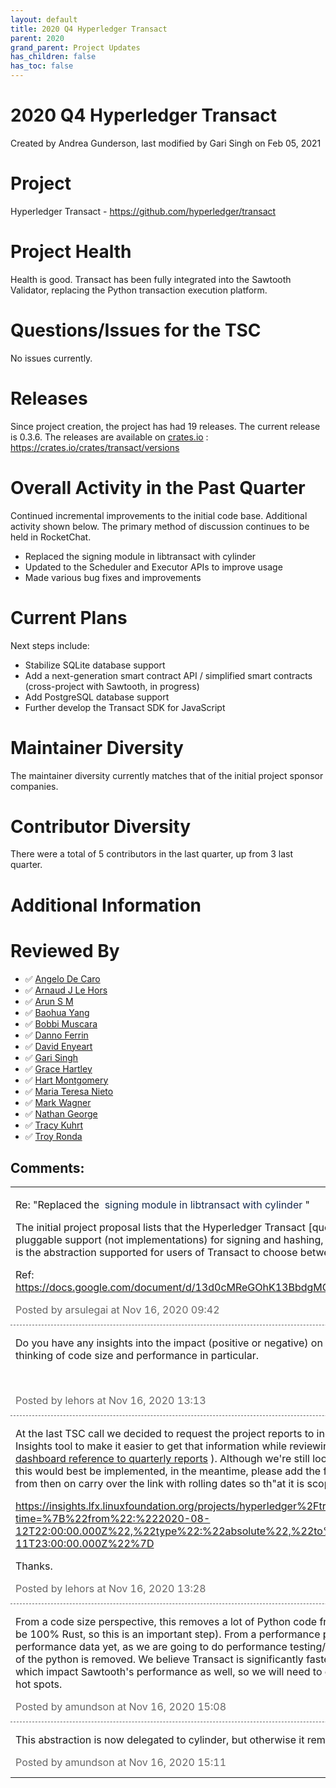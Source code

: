 ```yaml
---
layout: default
title: 2020 Q4 Hyperledger Transact
parent: 2020
grand_parent: Project Updates
has_children: false
has_toc: false
---
```


# 2020 Q4 Hyperledger Transact

Created by Andrea Gunderson, last modified by Gari Singh on Feb 05, 2021

# Project

Hyperledger Transact -
<a href="https://github.com/hyperledger/transact" class="external-link" rel="nofollow">https://github.com/hyperledger/transact</a>

# Project Health

Health is good. Transact has been fully integrated into the Sawtooth
Validator, replacing the Python transaction execution platform.

# Questions/Issues for the TSC

No issues currently.

# Releases

Since project creation, the project has had 19 releases. The current
release is 0.3.6. The releases are available on
<a href="http://crates.io" class="external-link" rel="nofollow">crates.io</a> :
<a href="https://crates.io/crates/transact/versions" class="external-link" rel="nofollow"><span>https://crates.io/crates/transact/versions</span></a>

# Overall Activity in the Past Quarter

Continued incremental improvements to the initial code base. Additional
activity shown below. The primary method of discussion continues to be
held in RocketChat.

-   Replaced the signing module in libtransact with cylinder
-   Updated to the Scheduler and Executor APIs to improve usage
-   Made various bug fixes and improvements

# Current Plans

Next steps include:

-   Stabilize SQLite database support
-   Add a next-generation smart contract API / simplified smart
contracts (cross-project with Sawtooth, in progress)
-   Add PostgreSQL database support
-   Further develop the Transact SDK for JavaScript

# Maintainer Diversity

The maintainer diversity currently matches that of the initial project
sponsor companies.

# Contributor Diversity

There were a total of 5 contributors in the last quarter, up from 3 last
quarter.

# Additional Information

# Reviewed By

-   ✅ <span class="placeholder-inline-tasks">
<a href="https://wiki.hyperledger.org/display/~angelo.decaro" class="confluence-userlink user-mention" data-username="angelo.decaro" data-linked-resource-id="16327529" data-linked-resource-version="1" data-linked-resource-type="userinfo" data-base-url="https://wiki.hyperledger.org">Angelo De Caro</a></span>
-   ✅ <span class="placeholder-inline-tasks">
<a href="https://wiki.hyperledger.org/display/~lehors" class="confluence-userlink user-mention" data-username="lehors" data-linked-resource-id="2394240" data-linked-resource-version="1" data-linked-resource-type="userinfo" data-base-url="https://wiki.hyperledger.org">Arnaud J Le Hors</a></span>
-   ✅ <span class="placeholder-inline-tasks">
<a href="https://wiki.hyperledger.org/display/~arsulegai" class="confluence-userlink user-mention" data-username="arsulegai" data-linked-resource-id="6427759" data-linked-resource-version="2" data-linked-resource-type="userinfo" data-base-url="https://wiki.hyperledger.org">Arun S M</a> </span>
-   ✅ <span class="placeholder-inline-tasks">
<a href="https://wiki.hyperledger.org/display/~baohua" class="confluence-userlink user-mention" data-username="baohua" data-linked-resource-id="2393082" data-linked-resource-version="2" data-linked-resource-type="userinfo" data-base-url="https://wiki.hyperledger.org">Baohua Yang</a> </span>
-   ✅ <span class="placeholder-inline-tasks">
<a href="https://wiki.hyperledger.org/display/~Bobbijn" class="confluence-userlink user-mention" data-username="Bobbijn" data-linked-resource-id="2393198" data-linked-resource-version="2" data-linked-resource-type="userinfo" data-base-url="https://wiki.hyperledger.org">Bobbi Muscara</a></span>
-   ✅ <span class="placeholder-inline-tasks">
<a href="https://wiki.hyperledger.org/display/~shemnon" class="confluence-userlink user-mention" data-username="shemnon" data-linked-resource-id="20022118" data-linked-resource-version="2" data-linked-resource-type="userinfo" data-base-url="https://wiki.hyperledger.org">Danno Ferrin</a></span>
-   ✅ <span class="placeholder-inline-tasks">
<a href="https://wiki.hyperledger.org/display/~denyeart" class="confluence-userlink user-mention" data-username="denyeart" data-linked-resource-id="2392864" data-linked-resource-version="1" data-linked-resource-type="userinfo" data-base-url="https://wiki.hyperledger.org">David Enyeart</a></span>
-   ✅ <span class="placeholder-inline-tasks">
<a href="https://wiki.hyperledger.org/display/~mastersingh24" class="confluence-userlink user-mention" data-username="mastersingh24" data-linked-resource-id="16321659" data-linked-resource-version="1" data-linked-resource-type="userinfo" data-base-url="https://wiki.hyperledger.org">Gari Singh</a> </span>
-   ✅ <span class="placeholder-inline-tasks">
<a href="https://wiki.hyperledger.org/display/~grace.hartley" class="confluence-userlink user-mention" data-username="grace.hartley" data-linked-resource-id="16324128" data-linked-resource-version="1" data-linked-resource-type="userinfo" data-base-url="https://wiki.hyperledger.org">Grace Hartley</a></span>
-   ✅ <span class="placeholder-inline-tasks">
<a href="https://wiki.hyperledger.org/display/~hartm" class="confluence-userlink user-mention" data-username="hartm" data-linked-resource-id="6422922" data-linked-resource-version="1" data-linked-resource-type="userinfo" data-base-url="https://wiki.hyperledger.org">Hart Montgomery</a></span>
-   ✅ <span class="placeholder-inline-tasks">
<a href="https://wiki.hyperledger.org/display/~mtng" class="confluence-userlink user-mention" data-username="mtng" data-linked-resource-id="24779370" data-linked-resource-version="1" data-linked-resource-type="userinfo" data-base-url="https://wiki.hyperledger.org">Maria Teresa Nieto</a></span>
-   ✅ <span class="placeholder-inline-tasks">
<a href="https://wiki.hyperledger.org/display/~mwagner" class="confluence-userlink user-mention" data-username="mwagner" data-linked-resource-id="5505170" data-linked-resource-version="1" data-linked-resource-type="userinfo" data-base-url="https://wiki.hyperledger.org">Mark Wagner</a> </span>
-   ✅ <span class="placeholder-inline-tasks">
<a href="https://wiki.hyperledger.org/display/~nage" class="confluence-userlink user-mention" data-username="nage" data-linked-resource-id="2393038" data-linked-resource-version="1" data-linked-resource-type="userinfo" data-base-url="https://wiki.hyperledger.org">Nathan George</a></span>
-   ✅ <span class="placeholder-inline-tasks">
<a href="https://wiki.hyperledger.org/display/~tkuhrt" class="confluence-userlink user-mention" data-username="tkuhrt" data-linked-resource-id="1180151" data-linked-resource-version="2" data-linked-resource-type="userinfo" data-base-url="https://wiki.hyperledger.org">Tracy Kuhrt</a> </span>
-   ✅ <span class="placeholder-inline-tasks">
<a href="https://wiki.hyperledger.org/display/~troyronda" class="confluence-userlink user-mention" data-username="troyronda" data-linked-resource-id="9110618" data-linked-resource-version="2" data-linked-resource-type="userinfo" data-base-url="https://wiki.hyperledger.org">Troy Ronda</a> </span>



## Comments:

<table data-border="0" width="100%">
<colgroup>
<col style="width: 100%" />
</colgroup>
<tbody>
<tr class="odd">
<td><span id="comment-41585939"></span>
<p>Re: "Replaced the  <span style="color: rgb(23,43,77);">signing module
in libtransact with cylinder </span>"</p>
<p>The initial project proposal lists that the Hyperledger Transact
[quote from the proposal] " <span>will include pluggable support (not
implementations) for signing and hashing, with built-in support for Ursa</span>". How is the abstraction supported for users of Transact to
choose between ursa and cylinder?</p>
<p>Ref:  <a href="https://docs.google.com/document/d/13d0cMReGOhK13BbdgMOFZy_prUzqWBXWc4nlI7mehpY/edit" class="external-link" rel="nofollow">https://docs.google.com/document/d/13d0cMReGOhK13BbdgMOFZy_prUzqWBXWc4nlI7mehpY/edit</a></p>
<div class="smallfont" data-align="left" style="color: #666666; width: 98%; margin-bottom: 10px;">
 Posted by arsulegai at Nov 16, 2020 09:42 </div ></td>
</tr>
<tr class="even">
<td style="border-top: 1px dashed #666666"><span id="comment-41585966"></span>
<p>Do you have any insights into the impact (positive or negative) on
the change in Sawtooth? I'm thinking of code size and performance in
particular.</p>
<p><br />
</p>
<div class="smallfont" data-align="left" style="color: #666666; width: 98%; margin-bottom: 10px;">
Posted by lehors at Nov
16, 2020 13:13 </div ></td>
</tr>
<tr class="odd">
<td style="border-top: 1px dashed #666666"><span id="comment-41585967"></span>
<p>At the last TSC call we decided to request the project reports to
include relevant data from the LF Insights tool to make it easier to get
that information while reviewing reports (see <a href="https://wiki.hyperledger.org/display/TSC/Add+Insights+dashboard+reference+to+quarterly+reports">Add
Insights dashboard reference to quarterly reports</a> ). Although we're
still looking into some of the details on how this would best be
implemented, in the meantime, please add the following link to your
report (and from then on carry over the link with rolling dates so th"at it is scoped to the last 3 months):</p>
<p><a href="https://insights.lfx.linuxfoundation.org/projects/hyperledger%2Ftransact/dashboard?time=%7B%22from%22:%222020-08-12T22:00:00.000Z%22,%22type%22:%22absolute%22,%22to%22:%222020-11-11T23:00:00.000Z%22%7D" class="external-link" rel="nofollow">https://insights.lfx.linuxfoundation.org/projects/hyperledger%2Ftransact/dashboard?time=%7B%22from%22:%222020-08-12T22:00:00.000Z%22,%22type%22:%22absolute%22,%22to%22:%222020-11-11T23:00:00.000Z%22%7D</a></p>
<p>Thanks.</p>
<div class="smallfont" data-align="left" style="color: #666666; width: 98%; margin-bottom: 10px;">
Posted by lehors at Nov
16, 2020 13:28 </div ></td>
</tr>
<tr class="even">
<td style="border-top: 1px dashed #666666"><span id="comment-41585978"></span>
<p>From a code size perspective, this removes a lot of Python code from
Sawtooth (and Sawtooth 2 will be 100% Rust, so this is an important
step). From a performance perspective – we don't have performance data
yet, as we are going to do performance testing/analysis of Sawtooth
after the rest of the python is removed. We believe Transact is
significantly faster but there are a lot of other factors which impact
Sawtooth's performance as well, so we will need to collect the data and
iterate on the hot spots.</p>
<div class="smallfont" data-align="left" style="color: #666666; width: 98%; margin-bottom: 10px;">
Posted by amundson at Nov 16, 2020 15:08 </div ></td>
</tr>
<tr class="odd">
<td style="border-top: 1px dashed #666666"><span id="comment-41585979"></span>
<p>This abstraction is now delegated to cylinder, but otherwise it
remains true.</p>
<div class="smallfont" data-align="left" style="color: #666666; width: 98%; margin-bottom: 10px;">
Posted by amundson at Nov 16, 2020 15:11 </div ></td>
</tr>
</tbody>
</table>




